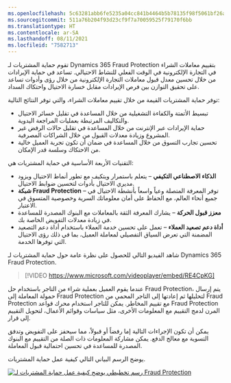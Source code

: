 ```yaml
---
ms.openlocfilehash: 5c63281abb6fe5235a04cc841b4464b5b78135f98f5061bf26aeb4840cf4cc36
ms.sourcegitcommit: 511a76b204f93d23cf9f7a70059525f79170f6bb
ms.translationtype: HT
ms.contentlocale: ar-SA
ms.lasthandoff: 08/11/2021
ms.locfileid: "7582713"
---
```

تقوم حماية المشتريات لـ Dynamics 365 Fraud Protection بتقييم معاملات الشراء في التجارة الإلكترونية في الوقت الفعلي للنشاط الاحتيالي. تساعد في حماية الإيرادات من خلال تحسين معدل قبول معاملات التجارة الإلكترونية من خلال رؤى وأدوات تساعد على تحقيق التوازن بين فرص الإيرادات مقابل خسارة الاحتيال واحتكاك السداد.

توفر حماية المشتريات القيمة من خلال تقييم معاملات الشراء، والتي توفر النتائج التالية:

- تبسيط الأتمتة والكفاءة التشغيلية من خلال المساعدة في تقليل خسائر الاحتيال والتكاليف المرتبطة بعمليات المراجعة اليدوية.
- حماية الإيرادات عبر الإنترنت من خلال المساعدة في تقليل حالات الرفض غير المشروع وزيادة معدلات القبول من خلال الشراكات المصرفية.
- تحسين تجارب التسوق من خلال المساعدة في ضمان أن تكون تجربة العميل خالية من الاحتكاك وسلسة قدر الإمكان.

التقنيات الأربعة الأساسية في حماية المشتريات هي:

- **الذكاء الاصطناعي التكيفي** – يتعلم باستمرار ويتكيف مع تطور أنماط الاحتيال ويزود مديري الاحتيال بأدوات لتحسين ضوابط الاحتيال.
- **شبكة Fraud Protection** – توفر المعرفة المتصلة وعياً واسعاً بأنشطة الاحتيال في جميع أنحاء العالم، مع الحفاظ على أمان معلوماتك السرية وخصوصية المتسوق في الاعتبار. 
- **معزز قبول الحركة‬** – يشارك المعرفة الثقة بالمعاملات مع البنوك المصدرة للمساعدة في زيادة معدلات التفويض الخاصة بك. 
- **أداة دعم تصعيد العملاء‬** – تعمل على تحسين خدمة العملاء باستخدام أداة دعم التصعيد المضمنة التي تعرض السياق التفصيلي لمعاملة العميل، بما في ذلك رؤى الاحتيال التي توفرها الخدمة.

شاهد الفيديو التالي للحصول على نظرة عامة حول حماية المشتريات لـ Dynamics 365 Fraud Protection.

> [!VIDEO https://www.microsoft.com/videoplayer/embed/RE4CpKG]
 
عندما يقوم العميل بعملية شراء من التاجر باستخدام حل Fraud Protection، يتم إرسال حمولة المعاملة إلى Fraud Protection لتحليلها ثم إعادتها إلى التاجر المحمي من Fraud Protection مع تقييم المخاطر. يمكن للتاجر استخدام محرك قواعد Fraud Protection المرن لدمج التقييم مع المعلومات الأخرى، مثل سياسات وقوائم الأعمال، لتحويل التقييم إلى قرار.  

يمكن أن تكون الإجراءات التالية إما رفضاً أو قبولاً، مما سيحفز على التفويض وتدفق التسوية مع معالج الدفع. يمكن مشاركة المعلومات ذات الصلة من التقييم مع البنوك المصدرة للمساعدة في تحسين احتمالية قبول المعاملة.

يوضح الرسم البياني التالي كيفية عمل حماية المشتريات.

[ ![رسم تخطيطي يوضح كيفية عمل حماية المشتريات لـ Fraud Protection](../media/purchase-protection-flow.png) ](../media/purchase-protection-flow.png#lightbox) 

